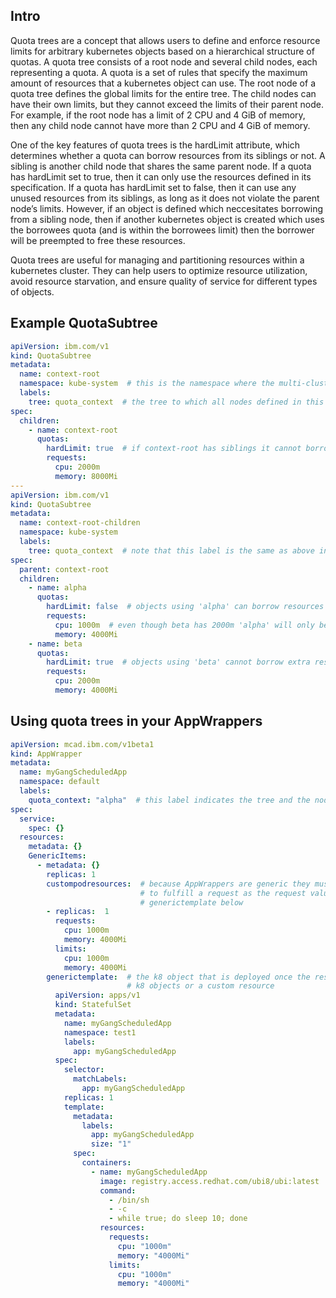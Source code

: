 ## Intro

Quota trees are a concept that allows users to define and enforce resource limits for arbitrary kubernetes objects based
on a hierarchical structure of quotas. A quota tree consists of a root node and several child nodes, each representing a
quota. A quota is a set of rules that specify the maximum amount of resources that a kubernetes object can use. The root
node of a quota tree defines the global limits for the entire tree. The child nodes can have their own limits, but they
cannot exceed the limits of their parent node. For example, if the root node has a limit of 2 CPU and 4 GiB of memory,
then any child node cannot have more than 2 CPU and 4 GiB of memory.

One of the key features of quota trees is the hardLimit attribute, which determines whether a quota can borrow resources
from its siblings or not. A sibling is another child node that shares the same parent node. If a quota has hardLimit set
to true, then it can only use the resources defined in its specification. If a quota has hardLimit set to false, then it
can use any unused resources from its siblings, as long as it does not violate the parent node’s limits. However, if an
object is defined which neccesitates borrowing from a sibling node, then if another kubernetes object is created which
uses the borrowees quota (and is within the borrowees limit) then the borrower will be preempted to free these
resources.

Quota trees are useful for managing and partitioning resources within a kubernetes cluster. They can help users to
optimize resource utilization, avoid resource starvation, and ensure quality of service for different types of objects.

## Example QuotaSubtree

```yaml
apiVersion: ibm.com/v1
kind: QuotaSubtree
metadata:
  name: context-root
  namespace: kube-system  # this is the namespace where the multi-cluster-app-dispatcher controller lives
  labels:
    tree: quota_context  # the tree to which all nodes defined in this QuotaSubtree object belong
spec:
  children:
    - name: context-root
      quotas:
        hardLimit: true  # if context-root has siblings it cannot borrow from them
        requests:
          cpu: 2000m
          memory: 8000Mi
---
apiVersion: ibm.com/v1
kind: QuotaSubtree
metadata:
  name: context-root-children
  namespace: kube-system
  labels:
    tree: quota_context  # note that this label is the same as above indicating they belong to the same tree
spec:
  parent: context-root
  children:
    - name: alpha
      quotas:
        hardLimit: false  # objects using 'alpha' can borrow resources from beta (this is the default value)
        requests:
          cpu: 1000m  # even though beta has 2000m 'alpha' will only be able to borrow 1000m due to the limit imposed by context root
          memory: 4000Mi
    - name: beta
      quotas:
        hardLimit: true  # objects using 'beta' cannot borrow extra resources from 'alpha'
        requests:
          cpu: 2000m
          memory: 4000Mi
```

## Using quota trees in your AppWrappers

```yaml
apiVersion: mcad.ibm.com/v1beta1
kind: AppWrapper
metadata:
  name: myGangScheduledApp
  namespace: default
  labels:
    quota_context: "alpha"  # this label indicates the tree and the node in that tree "tree_name: node_name"
spec:
  service:
    spec: {}
  resources:
    metadata: {}
    GenericItems:
      - metadata: {}
        replicas: 1
        custompodresources:  # because AppWrappers are generic they must define the resultant pods that will be needed
                             # to fulfill a request as the request values cannot be reliably extracted from the
                             # generictemplate below
        - replicas:  1
          requests:
            cpu: 1000m
            memory: 4000Mi
          limits:
            cpu: 1000m
            memory: 4000Mi
        generictemplate:  # the k8 object that is deployed once the resource requirements are met, this can be any native 
                          # k8 objects or a custom resource
          apiVersion: apps/v1
          kind: StatefulSet
          metadata:
            name: myGangScheduledApp
            namespace: test1
            labels:
              app: myGangScheduledApp
          spec:
            selector:
              matchLabels:
                app: myGangScheduledApp
            replicas: 1
            template:
              metadata:
                labels:
                  app: myGangScheduledApp
                  size: "1"
              spec:
                containers:
                  - name: myGangScheduledApp
                    image: registry.access.redhat.com/ubi8/ubi:latest
                    command:
                      - /bin/sh
                      - -c
                      - while true; do sleep 10; done
                    resources:
                      requests:
                        cpu: "1000m"
                        memory: "4000Mi"
                      limits:
                        cpu: "1000m"
                        memory: "4000Mi"
```